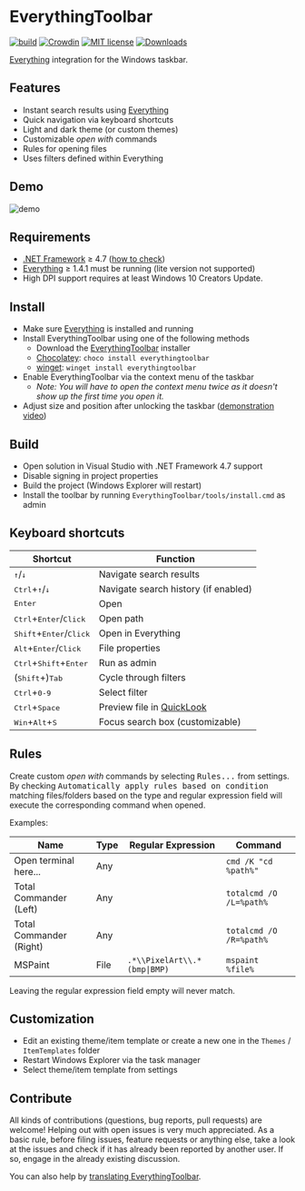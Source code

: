 EverythingToolbar
=================

[![build](https://github.com/stnkl/EverythingToolbar/workflows/build/badge.svg)](https://github.com/stnkl/EverythingToolbar/actions)
[![Crowdin](https://badges.crowdin.net/everythingtoolbar/localized.svg)](https://crowdin.com/project/everythingtoolbar)
[![MIT license](https://img.shields.io/badge/license-MIT-blue.svg)](https://github.com/stnkl/EverythingToolbar/blob/master/LICENSE)
[![Downloads](https://img.shields.io/github/downloads/stnkl/EverythingToolbar/total?color=blue)](https://github.com/stnkl/EverythingToolbar/releases/latest)

[Everything](https://www.voidtools.com/) integration for the Windows taskbar.

Features
--------

- Instant search results using [Everything](https://www.voidtools.com/)
- Quick navigation via keyboard shortcuts
- Light and dark theme (or custom themes)
- Customizable *open with* commands
- Rules for opening files
- Uses filters defined within Everything

Demo
----

![demo](https://user-images.githubusercontent.com/17520641/102723553-04d88f00-4309-11eb-834f-d20c1ce14a67.gif)

Requirements
------------

- [.NET Framework](https://dotnet.microsoft.com/download/dotnet-framework) &ge; 4.7 ([how to check](https://user-images.githubusercontent.com/14129585/104021832-ff36e080-5206-11eb-9f5f-10e4381992f9.jpg))
- [Everything](https://www.voidtools.com/) &ge; 1.4.1 must be running (lite version not supported)
- High DPI support requires at least Windows 10 Creators Update.

Install
-------
- Make sure [Everything](https://www.voidtools.com) is installed and running
- Install EverythingToolbar using one of the following methods
  - Download the [EverythingToolbar](https://github.com/stnkl/EverythingToolbar/releases) installer
  - [Chocolatey](https://chocolatey.org/): `choco install everythingtoolbar`
  - [winget](https://github.com/microsoft/winget-cli/): `winget install everythingtoolbar`
- Enable EverythingToolbar via the context menu of the taskbar
  - *Note: You will have to open the context menu twice as it doesn't show up the first time you open it.*
- Adjust size and position after unlocking the taskbar ([demonstration video](https://user-images.githubusercontent.com/17520641/107118574-19a1bf80-6882-11eb-843a-7e854e5d0684.gif))

Build
-----

- Open solution in Visual Studio with .NET Framework 4.7 support
- Disable signing in project properties
- Build the project (Windows Explorer will restart)
- Install the toolbar by running `EverythingToolbar/tools/install.cmd` as admin

Keyboard shortcuts
------------------

| Shortcut                                              | Function                             |
|-------------------------------------------------------|--------------------------------------|
| <kbd>&#8593;</kbd>/<kbd>&#8595;</kbd>                 | Navigate search results              |
| <kbd>Ctrl</kbd>+<kbd>&#8593;</kbd>/<kbd>&#8595;</kbd> | Navigate search history (if enabled) |
| <kbd>Enter</kbd>                                      | Open                                 |
| <kbd>Ctrl</kbd>+<kbd>Enter</kbd>/<kbd>Click</kbd>     | Open path                            |
| <kbd>Shift</kbd>+<kbd>Enter</kbd>/<kbd>Click</kbd>    | Open in Everything                   |
| <kbd>Alt</kbd>+<kbd>Enter</kbd>/<kbd>Click</kbd>      | File properties                      |
| <kbd>Ctrl</kbd>+<kbd>Shift</kbd>+<kbd>Enter</kbd>     | Run as admin                         |
| (<kbd>Shift</kbd>+)<kbd>Tab</kbd>                     | Cycle through filters                |
| <kbd>Ctrl</kbd>+<kbd>0-9</kbd>                        | Select filter                        |
| <kbd>Ctrl</kbd>+<kbd>Space</kbd>                      | Preview file in [QuickLook](https://github.com/QL-Win/QuickLook) |
| <kbd>Win</kbd>+<kbd>Alt</kbd>+<kbd>S</kbd>            | Focus search box (customizable)      |

Rules
-----

Create custom *open with* commands by selecting <kbd>Rules...</kbd> from settings. By checking <kbd>Automatically apply rules based on condition</kbd> matching files/folders based on the type and regular expression field will execute the corresponding command when opened.

Examples:

| Name                     | Type | Regular Expression           | Command                 |
|--------------------------|------|------------------------------|-------------------------|
| Open terminal here...    | Any  |                              | `cmd /K "cd %path%"`    |
| Total Commander (Left)   | Any  |                              | `totalcmd /O /L=%path%` |
| Total Commander (Right)  | Any  |                              | `totalcmd /O /R=%path%` |
| MSPaint                  | File | `.*\\PixelArt\\.*(bmp\|BMP)` | `mspaint %file%`        |

Leaving the regular expression field empty will never match.

Customization
-------------

- Edit an existing theme/item template or create a new one in the `Themes` / `ItemTemplates` folder
- Restart Windows Explorer via the task manager
- Select theme/item template from settings

Contribute
----------

All kinds of contributions (questions, bug reports, pull requests) are welcome! Helping out with open issues is very much appreciated. As a basic rule, before filing issues, feature requests or anything else, take a look at the issues and check if it has already been reported by another user. If so, engage in the already existing discussion.

You can also help by [translating EverythingToolbar](https://crowdin.com/project/everythingtoolbar).
